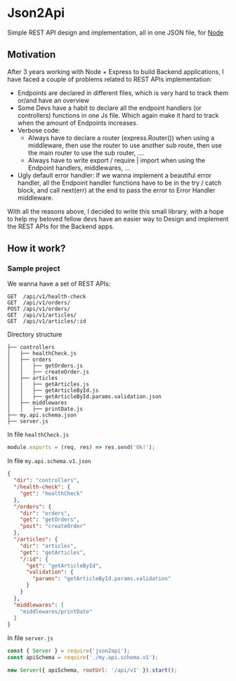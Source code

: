 # Json2Api
Simple REST API design and implementation, all in one JSON file, for [Node](https://nodejs.org/en/)
## Motivation
After 3 years working with Node + Express to build Backend applications, I have faced a couple of problems
related to REST APIs implementation:
* Endpoints are declared in different files, which is very hard to track them or/and have an overview
* Some Devs have a habit to declare all the endpoint handlers (or controllers) functions in one Js file.
Which again make it hard to track when the amount of Endpoints increases.
* Verbose code: 
  * Always have to declare a router (express.Router()) when using a middleware, then use the
    router to use another sub route, then use the main router to use the sub router, ....  
  * Always have to write export / require | import when using the Endpoint handlers, middlewares, ...
* Ugly default error handler: If we wanna implement a beautiful error handler, all the Endpoint handler functions
have to be in the try / catch block, and call next(err) at the end to pass the error to Error Handler middleware.

With all the reasons above, I decided to write this small library, with a hope to help my beloved fellow devs
have an easier way to Design and implement the REST APIs for the Backend apps.

## How it work?  
### Sample project
We wanna have a set of REST APIs:
````
GET  /api/v1/health-check
GET  /api/v1/orders/
POST /api/v1/orders/
GET  /api/v1/articles/
GET  /api/v1/articles/:id
````
Directory structure
```
├── controllers
│   ├── healthCheck.js
│   ├── orders
│   │   ├── getOrders.js
│   │   ├── createOrder.js
│   ├── articles
│   │   ├── getArticles.js
│   │   ├── getArticleById.js
│   │   ├── getArticleById.params.validation.json
│   ├── middlewares
│   │   ├── printDate.js
├── my.api.schema.json
├── server.js
```  

In file `healthCheck.js`
````javascript
module.exports = (req, res) => res.send('Ok!');
````

In file `my.api.schema.v1.json`
```json
{
  "dir": "controllers",
  "/health-check": {
    "get": "healthCheck"
  },
  "/orders": {
    "dir": "orders",
    "get": "getOrders",
    "post": "createOrder"
  },
  "/articles": {
    "dir": "articles",
    "get": "getArticles",
    "/:id": {
      "get": "getArticleById",
      "validation": {
        "params": "getArticleById.params.validation"
      }
    }
  },
  "middlewares": [
    "middlewares/printDate"
  ]
}
```

In file `server.js`
```javascript
const { Server } = require('json2api');
const apiSchema = require('./my.api.schema.v1');

new Server({ apiSchema, rootUrl: '/api/v1' }).start();
```
